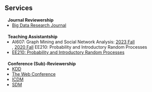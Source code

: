 ## Services

<h4 style="margin:0 10px 0;">Journal Reviewership</h4>

<ul style="margin:0 0 20px;">
  <li><a href="https://www.sciencedirect.com/journal/big-data-research"><autocolor>Big Data Research Journal</autocolor></a></li>
</ul>

<h4 style="margin:0 10px 0;">Teaching Assistantship</h4>

<ul style="margin:0 0 20px;">
  <li><autocolor>AI607: Graph Mining and Social Network Analysis</autocolor>: <a href="https://sites.google.com/view/ai607/home"><autocolor>2023 Fall</autocolor></a></li>, <a href="https://sites.google.com/view/ai607-2019fall/home"><autocolor>2020 Fall</autocolor></a>
  <autocolor>EE210: Probability and Introductory Random Processes</autocolor>
  <li><a href="https://sites.google.com/view/ee210/home"><autocolor>EE210: Probability and Introductory Random Processes</autocolor></a></li>
</ul>

<h4 style="margin:0 10px 0;">Conference (Sub)-Reviewership</h4>

<ul style="margin:0 0 5px;">
  <li><a href="https://dl.acm.org/conference/kdd/"><autocolor>KDD</autocolor></a></li>
  <li><a href="https://dl.acm.org/conference/www/"><autocolor>The Web Conference</autocolor></a></li>
  <li><a href="https://ieeexplore.ieee.org/xpl/conhome/1000179/all-proceedings/"><autocolor>ICDM</autocolor></a></li>
  <li><a href="https://www.siam.org/conferences/about-siam-conferences/"><autocolor>SDM</autocolor></a></li>
</ul>
